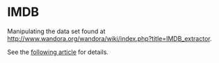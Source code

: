 # IMDB

Manipulating the data set found at http://www.wandora.org/wandora/wiki/index.php?title=IMDB_extractor.

See the [following article](https://vincentlauzon.com/2020/03/11/exploring-a-data-set-with-kusto) for details.
